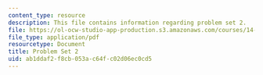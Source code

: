```yaml
---
content_type: resource
description: This file contains information regarding problem set 2.
file: https://ol-ocw-studio-app-production.s3.amazonaws.com/courses/14-05-intermediate-macroeconomics-spring-2013/ab1ddaf2f8cb053ac64fc02d06ec0cd5_MIT14_05S13_Pset2.pdf
file_type: application/pdf
resourcetype: Document
title: Problem Set 2
uid: ab1ddaf2-f8cb-053a-c64f-c02d06ec0cd5
---
```


